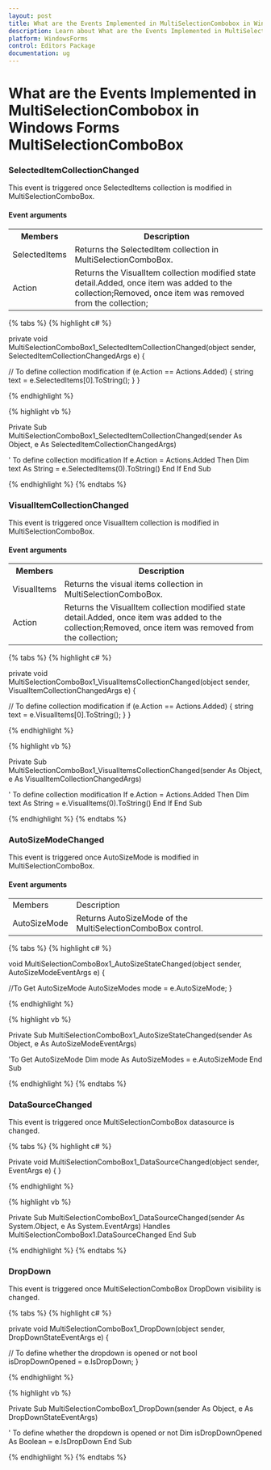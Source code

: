 ```yaml
---
layout: post
title: What are the Events Implemented in MultiSelectionCombobox in Windows Forms MultiColumn TreeView control | Syncfusion
description: Learn about What are the Events Implemented in MultiSelectionCombobox support in Syncfusion Windows Forms MultiSelectionComboBox control and more details.
platform: WindowsForms
control: Editors Package
documentation: ug
---
```


# What are the Events Implemented in MultiSelectionCombobox in Windows Forms MultiSelectionComboBox

### SelectedItemCollectionChanged

This event is triggered once SelectedItems collection is modified in MultiSelectionComboBox.

#### Event arguments



<table>
<tr>
<th>
Members</th><th>
Description</th></tr>
<tr>
<td>
SelectedItems</td><td>
Returns the SelectedItem collection in MultiSelectionComboBox.</td></tr>
<tr>
<td>
Action</td><td>
Returns the VisualItem collection modified state detail.Added, once item was added to the collection;Removed, once item was removed from the collection;</td></tr>
</table>

{% tabs %}
{% highlight c# %}

private void MultiSelectionComboBox1_SelectedItemCollectionChanged(object sender, SelectedItemCollectionChangedArgs e)
{

// To define collection modification
    if (e.Action == Actions.Added)
    {
        string text = e.SelectedItems[0].ToString();
    }
}

{% endhighlight %}

{% highlight vb %}

Private Sub MultiSelectionComboBox1_SelectedItemCollectionChanged(sender As Object, e As SelectedItemCollectionChangedArgs)

' To define collection modification
If e.Action = Actions.Added Then
Dim text As String = e.SelectedItems(0).ToString()
End If
End Sub

{% endhighlight %}
{% endtabs %}

### VisualItemCollectionChanged

This event is triggered once VisualItem collection is modified in MultiSelectionComboBox.

#### Event arguments



<table>
<tr>
<th>
Members</th><th>
Description</th></tr>
<tr>
<td>
VisualItems</td><td>
Returns the visual items collection in MultiSelectionComboBox.</td></tr>
<tr>
<td>
Action</td><td>
Returns the VisualItem collection modified state detail.Added, once item was added to the collection;Removed, once item was removed from the collection;</td></tr>
</table>

{% tabs %}
{% highlight c# %}

private void MultiSelectionComboBox1_VisualItemsCollectionChanged(object sender, VisualItemCollectionChangedArgs e)
{

// To define collection modification
    if (e.Action == Actions.Added)
    {
        string text = e.VisualItems[0].ToString();
    }
}

{% endhighlight %}

{% highlight vb %}

Private Sub MultiSelectionComboBox1_VisualItemsCollectionChanged(sender As Object, e As VisualItemCollectionChangedArgs)

' To define collection modification
If e.Action = Actions.Added Then
Dim text As String = e.VisualItems(0).ToString()
End If
End Sub
 
{% endhighlight %}
{% endtabs %}

### AutoSizeModeChanged

This event is triggered once AutoSizeMode is modified in MultiSelectionComboBox.

#### Event arguments



<table>
<tr>
<td>
Members</td><td>
Description</td></tr>
<tr>
<td>
AutoSizeMode</td><td>
Returns AutoSizeMode of the MultiSelectionComboBox control.</td></tr>
</table>

{% tabs %}
{% highlight c# %}

void MultiSelectionComboBox1_AutoSizeStateChanged(object sender, AutoSizeModeEventArgs e)
{

//To Get AutoSizeMode
     AutoSizeModes mode = e.AutoSizeMode;
}

{% endhighlight %}

{% highlight vb %}

Private Sub MultiSelectionComboBox1_AutoSizeStateChanged(sender As Object, e As AutoSizeModeEventArgs)

'To Get AutoSizeMode
Dim mode As AutoSizeModes = e.AutoSizeMode
End Sub

{% endhighlight %}
{% endtabs %}

### DataSourceChanged

This event is triggered once MultiSelectionComboBox datasource is changed.

{% tabs %}
{% highlight c# %}

Private void MultiSelectionComboBox1_DataSourceChanged(object sender, EventArgs e)
{
}

{% endhighlight %}

{% highlight vb %}

Private Sub MultiSelectionComboBox1_DataSourceChanged(sender As System.Object, e As System.EventArgs) Handles MultiSelectionComboBox1.DataSourceChanged
End Sub

{% endhighlight %}
{% endtabs %}

### DropDown

This event is triggered once MultiSelectionComboBox DropDown visibility is changed.

{% tabs %}
{% highlight c# %}

private void MultiSelectionComboBox1_DropDown(object sender, DropDownStateEventArgs e)
{

// To define whether the dropdown is opened or not
bool isDropDownOpened = e.IsDropDown;
}

{% endhighlight %}

{% highlight vb %}

Private Sub MultiSelectionComboBox1_DropDown(sender As Object, e As DropDownStateEventArgs)

' To define whether the dropdown is opened or not
Dim isDropDownOpened As Boolean = e.IsDropDown
End Sub
	
{% endhighlight %}
{% endtabs %}
